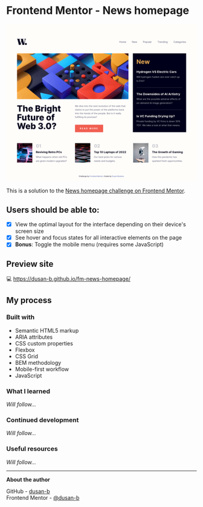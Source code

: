 # Frontend Mentor - News homepage

![](./screenshot.png)

This is a solution to the [News homepage challenge on Frontend Mentor](https://www.frontendmentor.io/challenges/news-homepage-H6SWTa1MFl).

## Users should be able to:

- [x] View the optimal layout for the interface depending on their device's screen size
- [x] See hover and focus states for all interactive elements on the page
- [x] **Bonus**: Toggle the mobile menu (requires some JavaScript)

## Preview site

:computer: <https://dusan-b.github.io/fm-news-homepage/>

## My process

### Built with

- Semantic HTML5 markup
- ARIA attributes
- CSS custom properties
- Flexbox
- CSS Grid
- BEM methodology
- Mobile-first workflow
- JavaScript

### What I learned

*Will follow...*

### Continued development

*Will follow...*

### Useful resources

*Will follow...*

---

**About the author**

GitHub - [dusan-b](https://github.com/dusan-b)<br>
Frontend Mentor - [@dusan-b](https://www.frontendmentor.io/profile/dusan-b)
